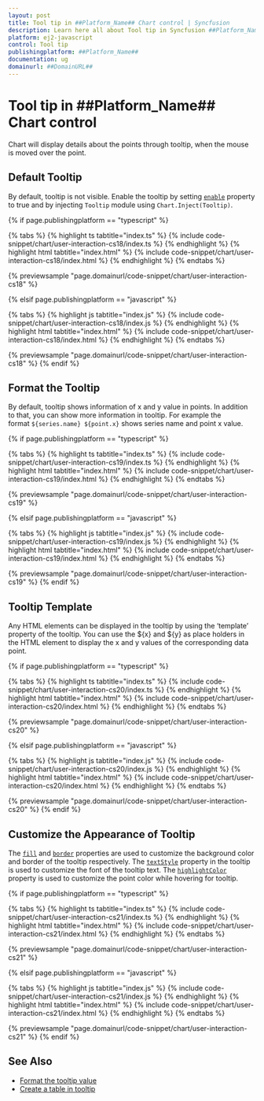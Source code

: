 ```yaml
---
layout: post
title: Tool tip in ##Platform_Name## Chart control | Syncfusion
description: Learn here all about Tool tip in Syncfusion ##Platform_Name## Chart control of Syncfusion Essential JS 2 and more.
platform: ej2-javascript
control: Tool tip 
publishingplatform: ##Platform_Name##
documentation: ug
domainurl: ##DomainURL##
---
```


# Tool tip in ##Platform_Name## Chart control

<!-- markdownlint-disable MD036 -->

Chart will display details about the points through tooltip, when the mouse is moved over the point.

## Default Tooltip

By default, tooltip is not visible. Enable the tooltip by setting [`enable`](https://ej2.syncfusion.com/documentation/api/chart/tooltipSettingsModel#enable-boolean) property to true and by injecting `Tooltip` module using `Chart.Inject(Tooltip)`.

{% if page.publishingplatform == "typescript" %}

 {% tabs %}
{% highlight ts tabtitle="index.ts" %}
{% include code-snippet/chart/user-interaction-cs18/index.ts %}
{% endhighlight %}
{% highlight html tabtitle="index.html" %}
{% include code-snippet/chart/user-interaction-cs18/index.html %}
{% endhighlight %}
{% endtabs %}
        
{% previewsample "page.domainurl/code-snippet/chart/user-interaction-cs18" %}

{% elsif page.publishingplatform == "javascript" %}

{% tabs %}
{% highlight js tabtitle="index.js" %}
{% include code-snippet/chart/user-interaction-cs18/index.js %}
{% endhighlight %}
{% highlight html tabtitle="index.html" %}
{% include code-snippet/chart/user-interaction-cs18/index.html %}
{% endhighlight %}
{% endtabs %}

{% previewsample "page.domainurl/code-snippet/chart/user-interaction-cs18" %}
{% endif %}

<!-- markdownlint-disable MD013 -->

## Format the Tooltip

<!-- markdownlint-disable MD013 -->

By default, tooltip shows information of x and y value in points. In addition to that, you can show more information in tooltip. For example the format `${series.name} ${point.x}` shows series name and point x value.

{% if page.publishingplatform == "typescript" %}

 {% tabs %}
{% highlight ts tabtitle="index.ts" %}
{% include code-snippet/chart/user-interaction-cs19/index.ts %}
{% endhighlight %}
{% highlight html tabtitle="index.html" %}
{% include code-snippet/chart/user-interaction-cs19/index.html %}
{% endhighlight %}
{% endtabs %}
        
{% previewsample "page.domainurl/code-snippet/chart/user-interaction-cs19" %}

{% elsif page.publishingplatform == "javascript" %}

{% tabs %}
{% highlight js tabtitle="index.js" %}
{% include code-snippet/chart/user-interaction-cs19/index.js %}
{% endhighlight %}
{% highlight html tabtitle="index.html" %}
{% include code-snippet/chart/user-interaction-cs19/index.html %}
{% endhighlight %}
{% endtabs %}

{% previewsample "page.domainurl/code-snippet/chart/user-interaction-cs19" %}
{% endif %}

## Tooltip Template

Any HTML elements can be displayed in the tooltip by using the ‘template’ property of the tooltip. You can use the ${x} and ${y} as place holders in the HTML element to display the x and y values of the corresponding data point.

{% if page.publishingplatform == "typescript" %}

 {% tabs %}
{% highlight ts tabtitle="index.ts" %}
{% include code-snippet/chart/user-interaction-cs20/index.ts %}
{% endhighlight %}
{% highlight html tabtitle="index.html" %}
{% include code-snippet/chart/user-interaction-cs20/index.html %}
{% endhighlight %}
{% endtabs %}
        
{% previewsample "page.domainurl/code-snippet/chart/user-interaction-cs20" %}

{% elsif page.publishingplatform == "javascript" %}

{% tabs %}
{% highlight js tabtitle="index.js" %}
{% include code-snippet/chart/user-interaction-cs20/index.js %}
{% endhighlight %}
{% highlight html tabtitle="index.html" %}
{% include code-snippet/chart/user-interaction-cs20/index.html %}
{% endhighlight %}
{% endtabs %}

{% previewsample "page.domainurl/code-snippet/chart/user-interaction-cs20" %}
{% endif %}

## Customize the Appearance of Tooltip

The [`fill`](https://ej2.syncfusion.com/documentation/api/chart/tooltipSettingsModel#fill-string) and [`border`](https://ej2.syncfusion.com/documentation/api/chart/tooltipSettingsModel#border-bordermodel) properties are used to customize the background color and border of the tooltip respectively. The [`textStyle`](https://ej2.syncfusion.com/documentation/api/chart/tooltipSettingsModel#textstyle-fontmodel) property in the tooltip is used to customize the font of the tooltip text. The [`highlightColor`](https://ej2.syncfusion.com/documentation/api/chart/chartModel/#highlightcolor) property is used to customize the point color while hovering for tooltip.

{% if page.publishingplatform == "typescript" %}

 {% tabs %}
{% highlight ts tabtitle="index.ts" %}
{% include code-snippet/chart/user-interaction-cs21/index.ts %}
{% endhighlight %}
{% highlight html tabtitle="index.html" %}
{% include code-snippet/chart/user-interaction-cs21/index.html %}
{% endhighlight %}
{% endtabs %}
        
{% previewsample "page.domainurl/code-snippet/chart/user-interaction-cs21" %}

{% elsif page.publishingplatform == "javascript" %}

{% tabs %}
{% highlight js tabtitle="index.js" %}
{% include code-snippet/chart/user-interaction-cs21/index.js %}
{% endhighlight %}
{% highlight html tabtitle="index.html" %}
{% include code-snippet/chart/user-interaction-cs21/index.html %}
{% endhighlight %}
{% endtabs %}

{% previewsample "page.domainurl/code-snippet/chart/user-interaction-cs21" %}
{% endif %}

## See Also

* [Format the tooltip value](./how-to/tool-tip-format)
* [Create a table in tooltip](./how-to/tool-tip-table#create-a-table-in-tooltip)
